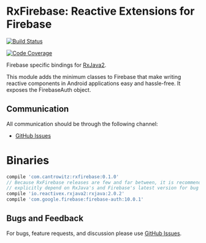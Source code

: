 # RxFirebase: Reactive Extensions for Firebase

[![Build Status](https://travis-ci.org/cantrowitz/RxFirebase.svg?branch=master)](https://travis-ci.org/cantrowitz/RxFirebase)

[![Code Coverage](https://codecov.io/github/cantrowitz/RxFirebase/coverage.svg?branch=master)](https://codecov.io/gh/cantrowitz/RxFirebase)

Firebase specific bindings for [RxJava2](http://github.com/ReactiveX/RxJava).

This module adds the minimum classes to Firebase that make writing reactive components in Android
applications easy and hassle-free. It exposes the FirebaseAuth object.


## Communication

All communication should be through the following channel:
- [GitHub Issues][issues]


# Binaries

```groovy
compile 'com.cantrowitz:rxfirebase:0.1.0'
// Because RxFirebase releases are few and far between, it is recommended you also
// explicitly depend on RxJava's and Firebase's latest version for bug fixes and new features.
compile 'io.reactivex.rxjava2:rxjava:2.0.2'
compile 'com.google.firebase:firebase-auth:10.0.1'
```




## Bugs and Feedback

For bugs, feature requests, and discussion please use [GitHub Issues][issues].

[issues]: https://github.com/cantrowitz/RxFirebase/issues